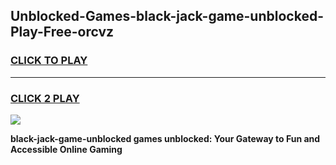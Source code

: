 
## Unblocked-Games-black-jack-game-unblocked-Play-Free-orcvz
<h3>
<a href="https://premium76.site?title=black-jack-game-unblocked&ref=19M">CLICK TO PLAY</a></h3>
<hr>

<h3>
<a href="https://premium76.site?title=black-jack-game-unblocked&ref=19M">CLICK 2 PLAY</a>
  
</h3>

<a href="https://premium76.site?title=black-jack-game-unblocked&ref=19M"><img src="https://clearcache.store/games.png"></a>


**black-jack-game-unblocked games unblocked: Your Gateway to Fun and Accessible Online Gaming**
